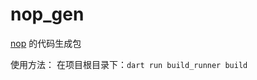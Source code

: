 # nop_gen

 [nop](https://pub.dev/packages/nop) 的代码生成包

  使用方法：
  在项目根目录下：`dart run build_runner build`
  